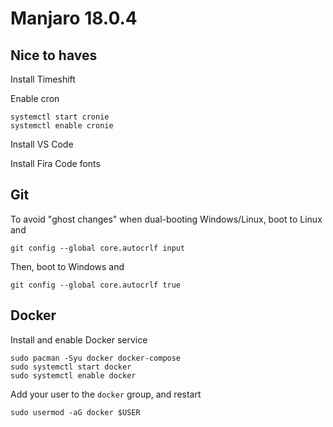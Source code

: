 # Manjaro 18.0.4

## Nice to haves

Install Timeshift

Enable cron
```
systemctl start cronie
systemctl enable cronie
```

Install VS Code

Install Fira Code fonts

## Git

To avoid "ghost changes" when dual-booting Windows/Linux, boot to Linux and
```
git config --global core.autocrlf input
```

Then, boot to Windows and
```
git config --global core.autocrlf true
```

## Docker

Install and enable Docker service
```
sudo pacman -Syu docker docker-compose
sudo systemctl start docker
sudo systemctl enable docker
```

Add your user to the `docker` group, and restart
```
sudo usermod -aG docker $USER
```